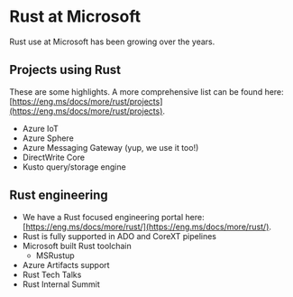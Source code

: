 # Rust at Microsoft

Rust use at Microsoft has been growing over the years.

## Projects using Rust

These are some highlights. A more comprehensive list can be found here: [https://eng.ms/docs/more/rust/projects](https://eng.ms/docs/more/rust/projects).

- Azure IoT
- Azure Sphere
- Azure Messaging Gateway (yup, we use it too!)
- DirectWrite Core
- Kusto query/storage engine

## Rust engineering

- We have a Rust focused engineering portal here: [https://eng.ms/docs/more/rust/](https://eng.ms/docs/more/rust/).
- Rust is fully supported in ADO and CoreXT pipelines
- Microsoft built Rust toolchain
    - MSRustup
- Azure Artifacts support
- Rust Tech Talks
- Rust Internal Summit